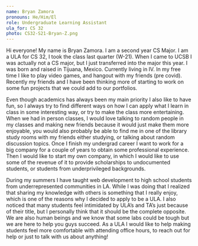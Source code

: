 ```yaml
---
name: Bryan Zamora
pronouns: He/Him/El
role: Undergraduate Learning Assistant
ula_for: CS 32
photo: CS32-S21-Bryan-Z.png
---
```


Hi everyone! My name is Bryan Zamora. I am a second year CS Major. I am a ULA for CS 32, I took the class last quarter (W-21). When I came to UCSB I was actually not a CS major, but I just transferred into the major this year.
I was born and raised in Tijuana, Mexico. Currently living in IV. In my free time I like to play video games, and hangout with my friends (pre covid).
Recently my friends and I have been thinking more of starting to work on some fun projects that we could add to our portfolios.

Even though academics has always been my main priority I also like to have fun, so I always try to find different ways on how I can apply what I learn in class in some interesting way, or try to make the class more entertaining.
When we had in person classes, I would love talking to random people in my classes and making new friends because it would just make them more enjoyable, you would also probably be able to find me in one of the library study rooms with my friends either studying, or talking about random discussion topics.
Once I finish my undergrad career I want to work for a big company for a couple of years to obtain some professional experience. Then I would like to start my own company, in which I would like to use some of the revenue of it to provide scholarships to undocumented students, or students from underprivileged backgrounds. 

During my summers I have taught web development to high school students from underrepresented communities in LA.
While I was doing that I realized that sharing my knowledge with others is something that I really enjoy, which is one of the reasons why I decided to apply to be a ULA.
I also noticed that many students feel intimidated by ULA’s and TA’s just because of their title, but I personally think that it should be the complete opposite. We are also human beings and we know that some labs could be tough but we are here to help you guys succeed.
As a ULA I would like to help making students feel more comfortable with attending office hours, to reach out for help or just to talk with us about anything! 
